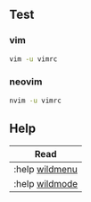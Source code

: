 

## Test


### vim


``` sh
vim -u vimrc
```

### neovim

``` sh
nvim -u vimrc
```


## Help

| Read |
| -- |
| :help [wildmenu](https://vimhelp.org/options.txt.html#%27wildmenu%27) |
| :help [wildmode](https://vimhelp.org/options.txt.html#%27wildmode%27) |